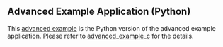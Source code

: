 ## Advanced Example Application (Python)

This [advanced example](../sample_apps/advanced_example_py/) is the Python version of the advanced example application. Please refer to [advanced_example_c](../sample_apps/advanced_example_c) for the details.
